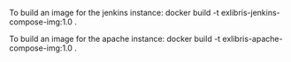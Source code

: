 To build an image for the jenkins instance:
docker build -t  exlibris-jenkins-compose-img:1.0 .

To build an image for the apache instance:
docker build -t  exlibris-apache-compose-img:1.0 .

